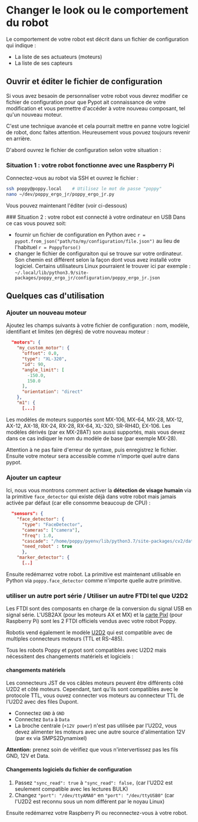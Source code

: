 # Changer le look ou le comportement du robot

Le comportement de votre robot est décrit dans un fichier de configuration qui indique :
* La liste de ses actuateurs (moteurs)
* La liste de ses capteurs

## Ouvrir et éditer le fichier de configuration

Si vous avez besaoin de personnaliser votre robot vous devrez modifier ce fichier de configuration pour que Pypot ait connaissance de votre modification et vous permettre d'accéder à votre nouveau composant, tel qu'un nouveau moteur.

C'est une technique avancée et cela pourrait mettre en panne votre logiciel de robot, donc faites attention. Heureusement vous povuez toujours revenir en arrière.

D'abord ouvrez le fichier de configuration selon votre situation :

### Situation 1 : votre robot fonctionne avec une Raspberry Pi
Connectez-vous au robot via SSH et ouvrez le fichier :

```bash
ssh poppy@poppy.local    # Utilisez le mot de passe "poppy"
nano ~/dev/poppy_ergo_jr/poppy_ergo_jr.py
```

Vous pouvez maintenant l'éditer (voir ci-dessous)

### Situation 2 : votre robot est connecté à votre ordinateur en USB
Dans ce cas vous pouvez soit:
* fournir un fichier de configuration en Python avec `r = pypot.from_json("path/to/my/configuration/file.json")` au lieu de l'habituel `r = PoppyTorso()`
* changer le fichier de configuraiton qui se trouve sur votre ordinateur. Son chemin est différent selon la façon dont vous avez installé votre logiciel. Certains utilisateurs Linux pourraient le trouver ici par exemple : `~/.local/lib/python3.9/site-packages/poppy_ergo_jr/configuration/poppy_ergo_jr.json`

## Quelques cas d'utilisation
### Ajouter un nouveau moteur

Ajoutez les champs suivants à votre fichier de configuration : nom, modèle, identifiant et limites (en dégrés) de votre nouveau moteur :

```json
  "motors": {
    "my_custom_motor": {
      "offset": 0.0,
      "type": "XL-320",
      "id": 90,
      "angle_limit": [
        -150.0,
        150.0
      ],
      "orientation": "direct"
    },
    "m1": {
      [...]
```

Les modèles de moteurs supportés sont MX-106, MX-64, MX-28, MX-12, AX-12, AX-18, RX-24, RX-28, RX-64, XL-320, SR-RH4D, EX-106. Les modèles dérivés (par ex MX-28AT) son aussi supportés, mais vous devez dans ce cas indiquer le nom du modèle de base (par exemple MX-28).

Attention à ne pas faire d'erreur de syntaxe, puis enregistrez le fichier. Ensuite votre moteur sera accessible comme n'importe quel autre dans pypot.

### Ajouter un capteur

Ici, nous vous montrons comment activer la **détection de visage humain** via la primitive `face_detector` qui existe déjà dans votre robot mais jamais activée par défaut (car elle consomme beaucoup de CPU) :

```json
  "sensors": {
    "face_detector": {
      "type": "FaceDetector",
      "cameras": ["camera"],
      "freq": 1.0,
      "cascade": "/home/poppy/pyenv/lib/python3.7/site-packages/cv2/data/haarcascade_frontalface_alt.xml",
      "need_robot" : true
      },
    "marker_detector": {
      [..]
```

Ensuite redémarrez votre robot. La primitive est maintenant utilisable en Python via `poppy.face_detector` comme n'importe quelle autre primitive.

### utiliser un autre port série / Utiliser un autre FTDI tel que U2D2

Les FTDI sont des composants en charge de la conversion du signal USB en signal série. L'USB2AX (pour les moteurs AX et MX) et la [carte Pixl](https://github.com/poppy-project/pixl) (pour Raspberry Pi) sont les 2 FTDI officiels vendus avec votre robot Poppy. 

Robotis vend également le modèle [U2D2](https://emanual.robotis.com/docs/en/parts/interface/u2d2/) qui est compatible avec de multiples connecteurs moteurs (TTL et RS-485).

Tous les robots Poppy et pypot sont compatibles avec U2D2 mais nécessitent des changements matériels et logiciels :

#### changements matériels

Les connecteurs JST de vos câbles moteurs peuvent être différents côté U2D2 et côté moteurs. Cependant, tant qu'ils sont compatibles avec le protocole TTL, vous ouvez connecter vos moteurs au connecteur TTL de l'U2D2 avec des files Dupont.

* Connectez `GND` à `GND`
* Connectez `Data` à `Data`
* La broche centrale (`+12V power`) n'est pas utilisée par l'U2D2, vous devez alimenter les moteurs avec une autre source d'alimentation 12V (par ex via SMPS2Dynamixel)

**Attention:** prenez soin de vérifiez que vous n'intervertissez pas les fils GND, 12V et Data.

#### Changements logiciels du fichier de configuration

1. Passez `"sync_read": true` à `"sync_read": false,` (car l'U2D2 est seulement compatible avec les lectures BULK)
2. Changez `"port": "/dev/ttyAMA0"` en `"port": "/dev/ttyUSB0"` (car l'U2D2 est reconnu sous un nom différent par le noyau Linux)

Ensuite redémarrez votre Raspberry Pi ou reconnectez-vous à votre robot.


